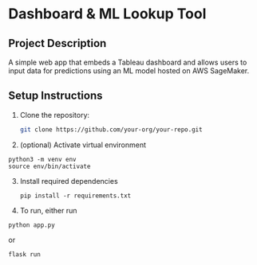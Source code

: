 # Dashboard & ML Lookup Tool

## Project Description
A simple web app that embeds a Tableau dashboard and allows users to input data for predictions using an ML model hosted on AWS SageMaker.

## Setup Instructions

1. Clone the repository:
   ```bash
   git clone https://github.com/your-org/your-repo.git
   ```

2. (optional) Activate virtual environment
  ```
  python3 -m venv env
  source env/bin/activate
```
3. Install required dependencies
   ```
   pip install -r requirements.txt
   ```
4. To run, either run
```
python app.py
```
or
```
flask run
```

 

